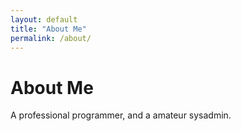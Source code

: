 ```yaml
---
layout: default
title: "About Me"
permalink: /about/
---
```


# About Me

A professional programmer, and a amateur sysadmin.